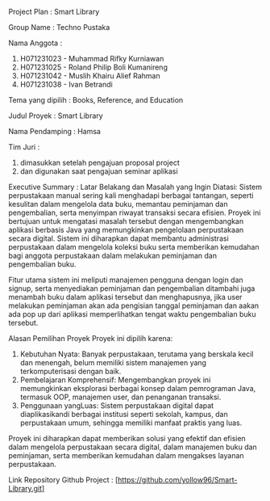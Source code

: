 Project Plan :
Smart Library

Group Name : Techno Pustaka

Nama Anggota : 
1.	H071231023 - Muhammad Rifky Kurniawan
2.	H071231025 - Roland Philip Boli Kumanireng
3.	H071231042 - Muslih Khairu Alief Rahman
4.	H071231038 - Ivan Betrandi

Tema yang dipilih : Books, Reference, and Education

Judul Proyek : Smart Library 

Nama Pendamping : Hamsa

Tim Juri :
1.	dimasukkan setelah pengajuan proposal project
2.	dan digunakan saat pengajuan seminar aplikasi

Executive Summary : 
Latar Belakang dan Masalah yang Ingin Diatasi:
Sistem perpustakaan manual sering kali menghadapi berbagai tantangan, seperti kesulitan dalam mengelola data buku, memantau peminjaman dan pengembalian, serta menyimpan riwayat transaksi secara efisien. Proyek ini bertujuan untuk mengatasi masalah tersebut dengan mengembangkan aplikasi berbasis Java yang memungkinkan pengelolaan perpustakaan secara digital. Sistem ini diharapkan dapat membantu administrasi perpustakaan dalam mengelola koleksi buku serta memberikan kemudahan bagi anggota perpustakaan dalam melakukan peminjaman dan pengembalian buku.

Fitur utama sistem ini meliputi manajemen pengguna dengan login dan signup, serta menyediakan peminjaman dan pengembalian ditambahi juga menambah buku dalam aplikasi tersebut dan menghapusnya, jika user melakukan peminjaman akan ada pengisian tanggal peminjaman dan aakan ada pop up dari aplikasi memperlihatkan tengat waktu pengembalian buku tersebut.

Alasan Pemilihan Proyek
Proyek ini dipilih karena:
1. Kebutuhan Nyata: Banyak perpustakaan, terutama yang berskala kecil dan menengah, belum memiliki sistem manajemen yang terkomputerisasi dengan baik.
2. Pembelajaran Komprehensif: Mengembangkan proyek ini memungkinkan eksplorasi berbagai konsep dalam pemrograman Java, termasuk OOP, manajemen user, dan penanganan transaksi.
3. Penggunaan yangLuas: Sistem perpustakaan digital dapat diaplikasikandi berbagai institusi seperti sekolah, kampus, dan perpustakaan umum, sehingga memiliki manfaat praktis yang luas.

Proyek ini diharapkan dapat memberikan solusi yang efektif dan efisien dalam mengelola perpustakaan secara digital, dalam manajemen buku dan peminjaman, serta memberikan kemudahan dalam mengakses layanan perpustakaan.

Link Repository Github Project : [https://github.com/yollow96/Smart-Library.git]
